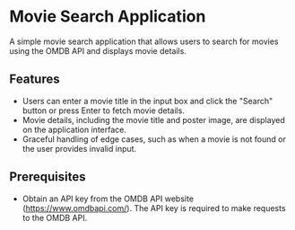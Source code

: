 # Movie Search Application

A simple movie search application that allows users to search for movies using the OMDB API and displays movie details.

## Features

- Users can enter a movie title in the input box and click the "Search" button or press Enter to fetch movie details.
- Movie details, including the movie title and poster image, are displayed on the application interface.
- Graceful handling of edge cases, such as when a movie is not found or the user provides invalid input.

## Prerequisites

- Obtain an API key from the OMDB API website (https://www.omdbapi.com/). The API key is required to make requests to the OMDB API.
